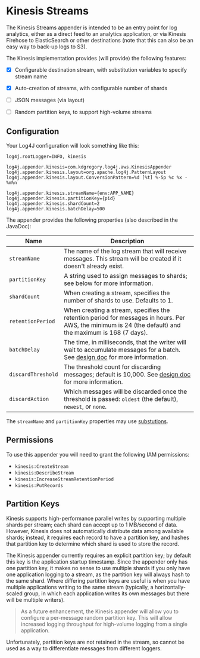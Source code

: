 # Kinesis Streams

The Kinesis Streams appender is intended to be an entry point for log analytics, either
as a direct feed to an analytics application, or via Kinesis Firehose to ElasticSearch
or other destinations (note that this can also be an easy way to back-up logs to S3).

The Kinesis implementation provides (will provide) the following features:

* [x] Configurable destination stream, with substitution variables to specify stream name
* [x] Auto-creation of streams, with configurable number of shards
* [ ] JSON messages (via layout)
* [ ] Random partition keys, to support high-volume streams


## Configuration

Your Log4J configuration will look something like this:

    log4j.rootLogger=INFO, kinesis

    log4j.appender.kinesis=com.kdgregory.log4j.aws.KinesisAppender
    log4j.appender.kinesis.layout=org.apache.log4j.PatternLayout
    log4j.appender.kinesis.layout.ConversionPattern=%d [%t] %-5p %c %x - %m%n

    log4j.appender.kinesis.streamName={env:APP_NAME}
    log4j.appender.kinesis.partitionKey={pid}
    log4j.appender.kinesis.shardCount=2
    log4j.appender.kinesis.batchDelay=500


The appender provides the following properties (also described in the JavaDoc):

Name                | Description
--------------------|----------------------------------------------------------------
`streamName`        | The name of the log stream that will receive messages. This stream will be created if it doesn't already exist.
`partitionKey`      | A string used to assign messages to shards; see below for more information.
`shardCount`        | When creating a stream, specifies the number of shards to use. Defaults to 1.
`retentionPeriod`   | When creating a stream, specifies the retention period for messages in hours. Per AWS, the minimum is 24 (the default) and the maximum is 168 (7 days).
`batchDelay`        | The time, in milliseconds, that the writer will wait to accumulate messages for a batch. See [design doc](design.md#message-batches) for more information.
`discardThreshold`  | The threshold count for discarding messages; default is 10,000. See [design doc](design.md#message-discard) for more information.
`discardAction`     | Which messages will be discarded once the threshold is passed: `oldest` (the default), `newest`, or `none`.

The `streamName` and `partitionKey` properties may use [substutions](substitutions.md).


## Permissions

To use this appender you will need to grant the following IAM permissions:

* `kinesis:CreateStream`
* `kinesis:DescribeStream`
* `kinesis:IncreaseStreamRetentionPeriod`
* `kinesis:PutRecords`


## Partition Keys

Kinesis supports high-performance parallel writes by supporting multiple shards per stream; each
shard can accept up to 1 MB/second of data. However, Kinesis does not automatically distribute
data among available shards; instead, it requires each record to have a partition key, and hashes
that partition key to determine which shard is used to store the record.

The Kinesis appender currently requires an explicit partition key; by default this key is the
application startup timestamp. Since the appender only has one partition key, it makes no sense
to use multiple shards if you only have one application logging to a stream, as the partition
key will always hash to the same shard. Where differing partition keys are useful is when you
have multiple applications writing to the same stream (typically, a horizontally-scaled group,
in which each application writes its own messages but there will be multiple writers).

> As a future enhancement, the Kinesis appender will allow you to configure a per-message
  random partition key. This will allow increased logging throughput for high-volume
  logging from a single application.

Unfortunately, partition keys are not retained in the stream, so cannot be used as a way to
differentiate messages from different loggers.
